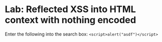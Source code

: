 # Lab: Reflected XSS into HTML context with nothing encoded

Enter the following into the search box: `<script>alert("asdf")</script>`